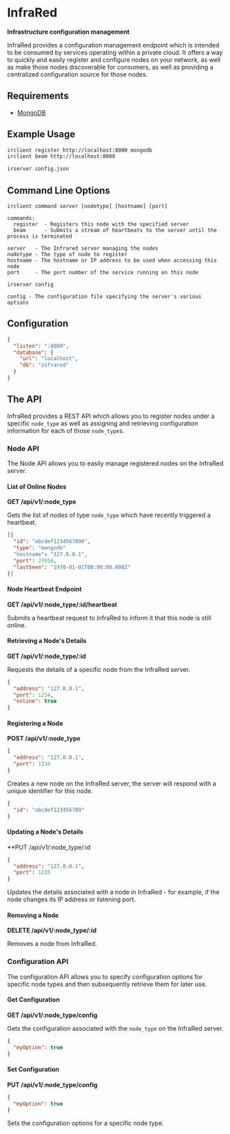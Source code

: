 # InfraRed
**Infrastructure configuration management**

InfraRed provides a configuration management endpoint which is intended to be consumed by services operating within a private cloud.
It offers a way to quickly and easily register and configure nodes on your network, as well as make those nodes discoverable for consumers, as well as providing a centralized configuration source for those nodes.

## Requirements
 - [MongoDB](https://www.mongodb.org/)

## Example Usage
```sh
irclient register http://localhost:8080 mongodb
irclient beam http://localhost:8080
```

```sh
irserver config.json
```

## Command Line Options
```
irclient command server [nodetype] [hostname] [port]

commands:
  register  - Registers this node with the specified server
  beam      - Submits a stream of heartbeats to the server until the process is terminated
  
server   - The Infrared server managing the nodes
nodetype - The type of node to register
hostname - The hostname or IP address to be used when accessing this node
port     - The port number of the service running on this node
```

```
irserver config

config - The configuration file specifying the server's various options
```

## Configuration

```json
{
  "listen": ":8080",
  "database": {
    "url": "localhost",
    "db": "infrared"
  }
}
```

## The API
InfraRed provides a REST API which allows you to register nodes under a specific `node_type` as well as assigning and retrieving configuration
information for each of those `node_type`s.

### Node API
The Node API allows you to easily manage registered nodes on the InfraRed server.

#### List of Online Nodes
**GET /api/v1/:node_type**

Gets the list of nodes of type `node_type` which have recently triggered a heartbeat.

```json
[{
  "id": "abcdef1234567890",
  "type": "mongodb"
  "hostname": "127.0.0.1",
  "port": 27016,
  "lastSeen": "1970-01-01T00:00:00.000Z"
}]
```

#### Node Heartbeat Endpoint
**GET /api/v1/:node_type/:id/heartbeat**

Submits a heartbeat request to InfraRed to inform it that this node is still online.

#### Retrieving a Node's Details
**GET /api/v1/:node_type/:id**

Requests the details of a specific node from the InfraRed server.

```json
{
  "address": "127.0.0.1",
  "port": 1234,
  "online": true	
}
```

#### Registering a Node
**POST /api/v1/:node_type**
```json
{
  "address": "127.0.0.1",
  "port": 1234	
}
```

Creates a new node on the InfraRed server, the server will respond with a unique identifier for this node.

```json
{
  "id": "abcdef123456789"	
}
```

#### Updating a Node's Details
**PUT /api/v1/:node_type/:id
```json
{
  "address": "127.0.0.1",
  "port": 1235	
}
```

Updates the details associated with a node in InfraRed - for example, if the node changes its IP address or listening port.

#### Removing a Node
**DELETE /api/v1/:node_type/:id**

Removes a node from InfraRed.

### Configuration API
The configuration API allows you to specify configuration options for specific node types and then subsequently
retrieve them for later use.

#### Get Configuration
**GET /api/v1/:node_type/config**

Gets the configuration associated with the `node_type` on the InfraRed server.

```json
{
  "myOption": true	
}
```

#### Set Configuration
**PUT /api/v1/:node_type/config**
```json
{
  "myOption": true 
}
```

Sets the configuration options for a specific node type.